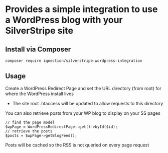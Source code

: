 # Provides a simple integration to use a WordPress blog with your SilverStripe site

## Install via Composer
```
composer require iqnection/silverstripe-wordpress-integration
```

## Usage
Create a WordPress Redirect Page and set the URL directory (from root) for where the WordPress install lives
- The site root .htaccess will be updated to allow requests to this directory

You can also retrieve posts from your WP blog to display on your SS pages
```
// find the page model
$wpPage = WordPressRedirectPage::get()->byId($id);
// retrieve the posts
$posts = $wpPage->getBlogFeed();
```
Posts will be cached so the RSS is not queried on every page request

